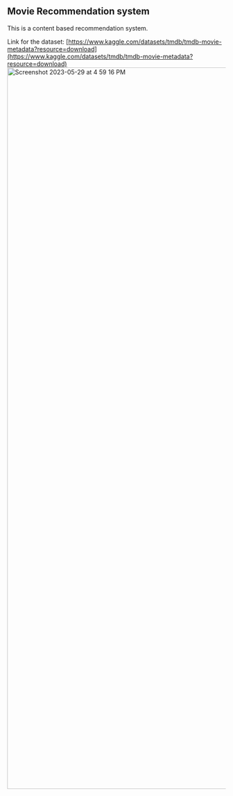 ## Movie Recommendation system 

This is a content based recommendation system. 

Link for the dataset: [https://www.kaggle.com/datasets/tmdb/tmdb-movie-metadata?resource=download](https://www.kaggle.com/datasets/tmdb/tmdb-movie-metadata?resource=download)
<img width="1662" alt="Screenshot 2023-05-29 at 4 59 16 PM" src="https://github.com/siddhi-244/Movie-Recommendation-System/assets/69195262/a429fc14-035f-4cd2-9d1c-6021958bec3b">
